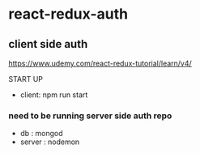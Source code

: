 # react-redux-auth
## client side auth

https://www.udemy.com/react-redux-tutorial/learn/v4/

START UP

* client: npm run start

### need to be running server side auth repo
* db : mongod
* server : nodemon
